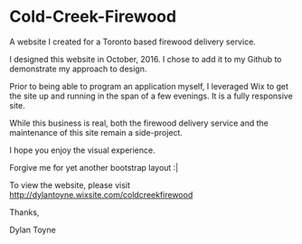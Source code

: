 # Cold-Creek-Firewood

A website I created for a Toronto based firewood delivery service.

I designed this website in October, 2016. I chose to add it to my Github to demonstrate my approach to design.

Prior to being able to program an application myself, I leveraged Wix to get the site up and running in the span of a few evenings. It is a fully responsive site.

While this business is real, both the firewood delivery service and the maintenance of this site remain a side-project.

I hope you enjoy the visual experience.

Forgive me for yet another bootstrap layout :|

To view the website, please visit http://dylantoyne.wixsite.com/coldcreekfirewood

Thanks,

Dylan Toyne
